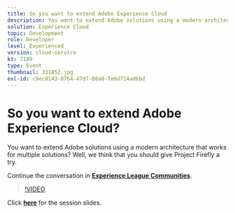 ```yaml
---
title: So you want to extend Adobe Experience Cloud
description: You want to extend Adobe solutions using a modern architecture that works for multiple solutions? Well, we think that you should give Project Firefly a try. This session was delivered as part of Adobe Developers Live Content event.
solution: Experience Cloud
topic: Development
role: Developer
level: Experienced
version: cloud-service
kt: 7189
type: Event
thumbnail: 331852.jpg
exl-id: c9ec8143-8764-47d7-80a0-7e6d714ad6bd
---
```


# So you want to extend Adobe Experience Cloud?

You want to extend Adobe solutions using a modern architecture that works for multiple solutions? Well, we think that you should give Project Firefly a try.

Continue the conversation in **[Experience League Communities](http://adobe.ly/36Yd3v6)**.

>[!VIDEO](https://video.tv.adobe.com/v/331852/?quality=12&learn=on&hidetitle=true)

Click **[here](/help/assets/extend-experience-cloud.pdf)** for the session slides.
